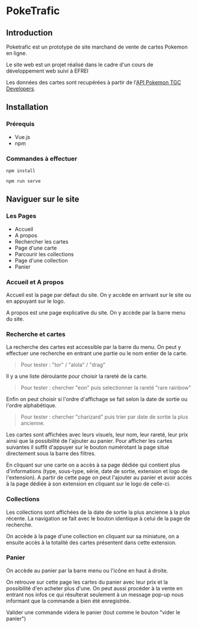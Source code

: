 # PokeTrafic

## Introduction

Poketrafic est un prototype de site marchand de vente de cartes Pokemon en ligne.

Le site web est un projet réalisé dans le cadre d'un cours de développement web suivi à EFREI

Les données des cartes sont recupérées à partir de l'[API Pokemon TGC Developers](https://pokemontcg.io/).


## Installation
### Prérequis
- Vue.js
- npm

### Commandes à effectuer
```
npm install

npm run serve

```
## Naviguer sur le site 
### Les Pages

- Accueil
- A propos
- Rechercher les cartes
- Page d'une carte
- Parcourir les collections
- Page d'une collection
- Panier

### Accueil et A propos

Accueil est la page par défaut du site. On y accède en arrivant sur le site ou en appuyant sur le logo.

A propos est une page explicative du site. On y accède par la barre menu du site.

### Recherche et cartes

La recherche des cartes est accessible par la barre du menu. On peut y effectuer une recherche en entrant une partie ou le nom entier de la carte.
> Pour tester : "tor" / "alola" / "drag"

Il y a une liste déroulante pour choisir la rareté de la carte.
> Pour tester : chercher "eon" puis selectionner la rareté "rare rainbow"

Enfin on peut choisir si l'ordre d'affichage se fait selon la date de sortie ou l'ordre alphabétique.
> Pour tester : chercher "charizard" puis trier par date de sortie la plus ancienne.

Les cartes sont affichées avec leurs visuels, leur nom, leur rareté, leur prix ainsi que la possibilité de l'ajouter au panier. Pour afficher les cartes suivantes il suffit d'appuyer sur le bouton numérotant la page situé directement sous la barre des filtres.

En cliquant sur une carte on a accès à sa page dédiée qui contient plus d'informations (type, sous-type, série, date de sortie, extension et logo de l'extension).
A partir de cette page on peut l'ajouter au panier et avoir accès à la page dédiée à son extension en cliquant sur le logo de celle-ci.

### Collections

Les collections sont affichées de la date de sortie la plus ancienne à la plus récente. La navigation se fait avec le bouton identique à celui de la page de recherche.

On accède à la page d'une collection en cliquant sur sa miniature, on a ensuite accès à la totalité des cartes présentent dans cette extension.

### Panier

On accède au panier par la barre menu ou l'icône en haut à droite.

On retrouve sur cette page les cartes du panier avec leur prix et la possibilité d'en acheter plus d'une. On peut aussi procéder à la vente en entrant nos infos ce qui résulterat seulement à un message pop-up nous informant que la commande a bien été enregistrée.

Valider une commande videra le panier (tout comme le bouton "vider le panier")






